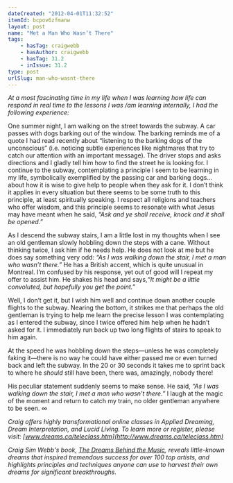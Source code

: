 ```yaml
---
dateCreated: "2012-04-01T11:32:52"
itemId: bcpov6zfmanw
layout: post
name: "Met a Man Who Wasn’t There"
tags:
    - hasTag: craigwebb
    - hasAuthor: craigwebb
    - hasTag: 31.2
    - inIssue: 31.2
type: post
urlSlug: man-who-wasnt-there
---
```


_At a most fascinating time in my life when I was learning how life can respond in real time to the lessons I was /am learning internally, I had the following experience:_

One summer night, I am walking on the street towards the subway. A car passes with dogs barking out of the window. The barking reminds me of a quote I had read recently about “listening to the barking dogs of the unconscious” (i.e. noticing subtle experiences like nightmares that try to catch our attention with an important message). The driver stops and asks directions and I gladly tell him how to find the street he is looking for. I continue to the subway, contemplating a principle I seem to be learning in my life, symbolically exemplified by the passing car and barking dogs... about how it is wise to give help to people when they ask for it. I don’t think it applies in every situation but there seems to be some truth to this principle, at least spiritually speaking. I respect all religions and teachers who offer wisdom, and this principle seems to resonate with what Jesus may have meant when he said, _“Ask and ye shall receive, knock and it shall be opened.”_

As I descend the subway stairs, I am a little lost in my thoughts when I see an old gentleman slowly hobbling down the steps with a cane. Without thinking twice, I ask him if he needs help. He does not look at me but he does say something very odd: _“As I was walking down the stair, I met a man who wasn’t there.”_ He has a British accent, which is quite unusual in Montreal. I’m confused by his response, yet out of good will I repeat my offer to assist him. He shakes his head and says,_“It might be a little convoluted, but hopefully you get the point.”_

Well, I don’t get it, but I wish him well and continue down another couple flights to the subway. Nearing the bottom, it strikes me that perhaps the old gentleman is trying to help me learn the precise lesson I was contemplating as I entered the subway, since I twice offered him help when he hadn’t asked for it. I immediately run back up two long flights of stairs to speak to him again.

At the speed he was hobbling down the steps—unless he was completely faking it—there is no way he could have either passed me or even turned back and left the subway. In the 20 or 30 seconds it takes me to sprint back to where he _should_ still have been, there was, amazingly, nobody there!

His peculiar statement suddenly seems to make sense. He said, _“As I was walking down the stair, I met a man who wasn’t there.”_ I laugh at the magic of the moment and return to catch my train, no older gentleman anywhere to be seen. ∞

_Craig offers highly transformational online classes in Applied Dreaming, Dream Interpretation, and Lucid Living. To learn more or register, please visit: [www.dreams.ca/teleclass.htm](http://www.dreams.ca/teleclass.htm)_

_Craig Sim Webb's book, [The Dreams Behind the Music](http://dreamsbehindthemusic.com/), reveals little-known dreams that inspired tremendous success for over 100 top artists, and highlights principles and techniques anyone can use to harvest their own dreams for significant breakthroughs._
